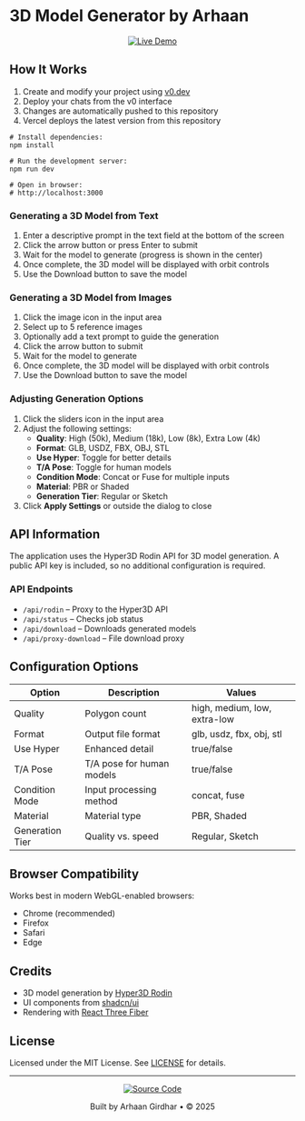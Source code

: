 # 3D Model Generator by Arhaan

<p align="center">
  <a href="https://vercel.com/arhaan-girdhars/v0-3-d-model-generator-by-arhaan" target="_blank">
    <img src="https://img.shields.io/badge/Live%20Demo-Visit%20Site-black?style=for-the-badge" alt="Live Demo" />
  </a>
</p>

## How It Works

1. Create and modify your project using [v0.dev](https://v0.dev)  
2. Deploy your chats from the v0 interface  
3. Changes are automatically pushed to this repository  
4. Vercel deploys the latest version from this repository  

```shell
# Install dependencies:
npm install

# Run the development server:
npm run dev

# Open in browser:
# http://localhost:3000
```

### Generating a 3D Model from Text

1. Enter a descriptive prompt in the text field at the bottom of the screen  
2. Click the arrow button or press Enter to submit  
3. Wait for the model to generate (progress is shown in the center)  
4. Once complete, the 3D model will be displayed with orbit controls  
5. Use the Download button to save the model  

### Generating a 3D Model from Images

1. Click the image icon in the input area  
2. Select up to 5 reference images  
3. Optionally add a text prompt to guide the generation  
4. Click the arrow button to submit  
5. Wait for the model to generate  
6. Once complete, the 3D model will be displayed with orbit controls  
7. Use the Download button to save the model  

### Adjusting Generation Options

1. Click the sliders icon in the input area  
2. Adjust the following settings:  
   - **Quality**: High (50k), Medium (18k), Low (8k), Extra Low (4k)  
   - **Format**: GLB, USDZ, FBX, OBJ, STL  
   - **Use Hyper**: Toggle for better details  
   - **T/A Pose**: Toggle for human models  
   - **Condition Mode**: Concat or Fuse for multiple inputs  
   - **Material**: PBR or Shaded  
   - **Generation Tier**: Regular or Sketch  
3. Click **Apply Settings** or outside the dialog to close  

## API Information

The application uses the Hyper3D Rodin API for 3D model generation. A public API key is included, so no additional configuration is required.

### API Endpoints

- `/api/rodin` – Proxy to the Hyper3D API  
- `/api/status` – Checks job status  
- `/api/download` – Downloads generated models  
- `/api/proxy-download` – File download proxy  

## Configuration Options

| Option          | Description                       | Values                                |
|-----------------|-----------------------------------|---------------------------------------|
| Quality         | Polygon count                     | high, medium, low, extra-low          |
| Format          | Output file format                | glb, usdz, fbx, obj, stl              |
| Use Hyper       | Enhanced detail                   | true/false                            |
| T/A Pose        | T/A pose for human models         | true/false                            |
| Condition Mode  | Input processing method           | concat, fuse                          |
| Material        | Material type                     | PBR, Shaded                           |
| Generation Tier | Quality vs. speed                 | Regular, Sketch                       |

## Browser Compatibility

Works best in modern WebGL-enabled browsers:

- Chrome (recommended)  
- Firefox  
- Safari  
- Edge  

## Credits

- 3D model generation by [Hyper3D Rodin](https://hyper3d.ai)  
- UI components from [shadcn/ui](https://ui.shadcn.com/)  
- Rendering with [React Three Fiber](https://docs.pmnd.rs/react-three-fiber)  

## License

Licensed under the MIT License. See [LICENSE](LICENSE) for details.

---

<p align="center">
  <a href="https://github.com/17arhaan/3d-model-generator" target="_blank">
    <img src="https://img.shields.io/badge/GitHub-Source-black?style=for-the-badge&logo=github" alt="Source Code" />
  </a>
</p>

<p align="center">
  Built by Arhaan Girdhar • © 2025
</p>

